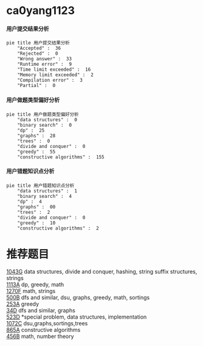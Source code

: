 # ca0yang1123

<!-- tabs:start -->



#### **用户提交结果分析**

```mermaid
pie title 用户提交结果分析
    "Accepted" :  36
    "Rejected" :  0
    "Wrong answer" :  33
    "Runtime error" :  9
    "Time limit exceeded" :  16
    "Memory limit exceeded" :  2
    "Compilation error" :  3
    "Partial" :  0
```

#### **用户做题类型偏好分析**

```mermaid
pie title 用户做题类型偏好分析
    "data structures" :  0
    "binary search" :  0
    "dp" :  25
    "graphs" :  28
    "trees" :  0
    "divide and conquer" :  0
    "greedy" :  55
    "constructive algorithms" :  155
```
#### **用户错题知识点分析**

```mermaid
pie title 用户错题知识点分析
    "data structures" :  1
    "binary search" :  4
    "dp" :  4
    "graphs" :  00
    "trees" :  2
    "divide and conquer" :  0
    "greedy" :  10
    "constructive algorithms" :  2
```



<!-- tabs:end -->
# 推荐题目
[1043G](https://codeforces.com/contest/1043/problem/G)		data structures,
                        divide and conquer,
                        hashing,
                        string suffix structures,
                        strings		  
[1113A](https://codeforces.com/contest/1113/problem/A)		dp,
                        greedy,
                        math		  
[1270F](https://codeforces.com/contest/1270/problem/F)		math,
                        strings		  
[500B](https://codeforces.com/contest/500/problem/B)		dfs and similar,
                        dsu,
                        graphs,
                        greedy,
                        math,
                        sortings		  
[253A](https://codeforces.com/contest/253/problem/A)		greedy		  
[34D](https://codeforces.com/contest/34/problem/D)		dfs and similar,
                        graphs		  
[523D](https://codeforces.com/contest/523/problem/D)		*special problem,
                        data structures,
                        implementation		  
[1072C](https://codeforces.com/contest/1072/problem/C)		dsu,graphs,sortings,trees		  
[865A](https://codeforces.com/contest/865/problem/A)		constructive algorithms		  
[456B](https://codeforces.com/contest/456/problem/B)		math,
                        number theory		  
